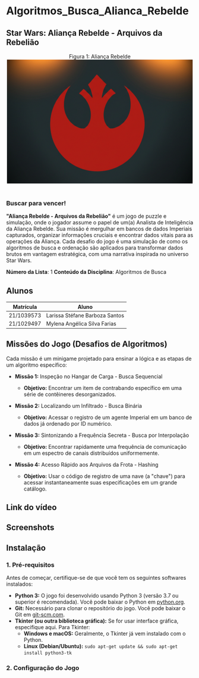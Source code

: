 # Algoritmos_Busca_Alianca_Rebelde
## Star Wars: Aliança Rebelde - Arquivos da Rebelião

<div align="center">
    Figura 1: Aliança Rebelde
    <br>
    <img src="https://raw.githubusercontent.com/EDAII/Algoritmos_Busca_Alianca_Rebelde/refs/heads/main/Imagens/alianca_simbolo.png" width="500">
    <br>
    <br>
</div>


### Buscar para vencer!

**"Aliança Rebelde - Arquivos da Rebelião"** é um jogo de puzzle e simulação, onde o jogador assume o papel de um(a) Analista de Inteligência da Aliança Rebelde. Sua missão é mergulhar em bancos de dados Imperiais capturados, organizar informações cruciais e encontrar dados vitais para as operações da Aliança. Cada desafio do jogo é uma simulação de como os algoritmos de busca e ordenação são aplicados para transformar dados brutos em vantagem estratégica, com uma narrativa inspirada no universo Star Wars.

**Número da Lista**: 1
**Conteúdo da Disciplina**: Algoritmos de Busca  <br>

## Alunos
|Matrícula | Aluno |
| -- | -- |
| 21/1039573 | Larissa Stéfane Barboza Santos |
| 21/1029497  | Mylena Angélica Silva Farias  |


## Missões do Jogo (Desafios de Algoritmos)

Cada missão é um minigame projetado para ensinar a lógica e as etapas de um algoritmo específico:

- **Missão 1:** Inspeção no Hangar de Carga - Busca Sequencial
  - **Objetivo:** Encontrar um item de contrabando específico em uma série de contêineres desorganizados.

- **Missão 2:** Localizando um Infiltrado - Busca Binária
  - **Objetivo:** Acessar o registro de um agente Imperial em um banco de dados já ordenado por ID numérico.

- **Missão 3:** Sintonizando a Frequência Secreta - Busca por Interpolação
  - **Objetivo:** Encontrar rapidamente uma frequência de comunicação em um espectro de canais distribuídos uniformemente.

- **Missão 4:** Acesso Rápido aos Arquivos da Frota - Hashing
  - **Objetivo:** Usar o código de registro de uma nave (a "chave") para acessar instantaneamente suas especificações em um grande catálogo.

## Link do vídeo


## Screenshots


## Instalação

### 1. Pré-requisitos

Antes de começar, certifique-se de que você tem os seguintes softwares instalados:
* **Python 3:** O jogo foi desenvolvido usando Python 3 (versão 3.7 ou superior é recomendada). Você pode baixar o Python em [python.org](https://python.org).
* **Git:** Necessário para clonar o repositório do jogo. Você pode baixar o Git em [git-scm.com](https://git-scm.com).
* **Tkinter (ou outra biblioteca gráfica):** Se for usar interface gráfica, especifique aqui. Para Tkinter:
    * **Windows e macOS:** Geralmente, o Tkinter já vem instalado com o Python.
    * **Linux (Debian/Ubuntu):** `sudo apt-get update && sudo apt-get install python3-tk`

### 2. Configuração do Jogo
